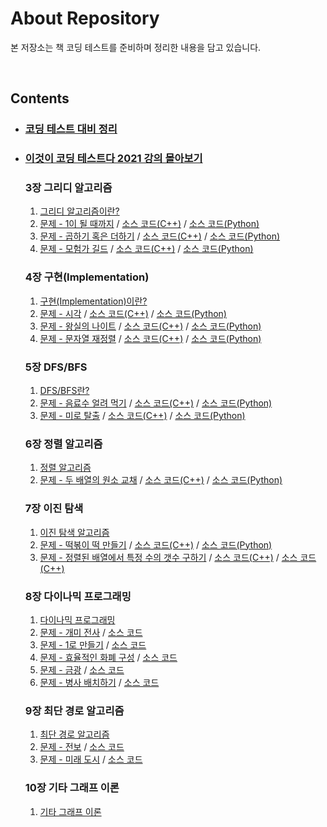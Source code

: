 # About Repository

본 저장소는 책 코딩 테스트를 준비하며 정리한 내용을 담고 있습니다.

<br/>

## Contents  

- ### [코딩 테스트 대비 정리](https://distinct-bulb-c95.notion.site/654d66e30cd7425b811ff08b3b36bf47)
- ### [이것이 코딩 테스트다 2021 강의 몰아보기](https://youtube.com/playlist?list=PLRx0vPvlEmdAghTr5mXQxGpHjWqSz0dgC)

    ### 3장 그리디 알고리즘

    1. [그리디 알고리즘이란?](https://distinct-bulb-c95.notion.site/3-afb606ff1f9a422ea33e4c36bb88bcbc)
    2. [문제 - 1이 될 때까지](https://distinct-bulb-c95.notion.site/1-01debe4722fe4e6a9ef407311395336d) / [소스 코드(C++)](/3-greedy/until_1.cpp) / [소스 코드(Python)](/3-greedy/until_1.py)
    3. [문제 - 곱하기 혹은 더하기](https://distinct-bulb-c95.notion.site/98fa27afe0844b8a91690d0975268183) / [소스 코드(C++)](/3-greedy/multiple_or_add.cpp) / [소스 코드(Python)](/3-greedy/multiple_or_add.py)
    4. [문제 - 모험가 길드](https://distinct-bulb-c95.notion.site/850bc603b79e4239b5b12a357c376072) / [소스 코드(C++)](/3-greedy/adventurer_guild.cpp) / [소스 코드(Python)](/3-greedy/adventurer_guild.py)

    ### 4장 구현(Implementation)

    1. [구현(Implementation)이란?](https://distinct-bulb-c95.notion.site/4-Implementation-957964c8dbe240738414eb93e94c4c90)
    2. [문제 - 시각](https://distinct-bulb-c95.notion.site/c6d29eb9ea034516999e4deea91a6b00) / [소스 코드(C++)](4-implementation/time.cpp) / [소스 코드(Python)](4-implementation/time.py)
    3. [문제 - 왕실의 나이트](https://distinct-bulb-c95.notion.site/3920ad456e844623b1b301f8dd01b359) / [소스 코드(C++)](4-implementation/knight.cpp) / [소스 코드(Python)](4-implementation/knight.py)
    4. [문제 - 문자열 재정렬](https://distinct-bulb-c95.notion.site/f25f5a1b30fe45efbb1e7adf04037843) / [소스 코드(C++)](4-implementation/string_sort.cpp) / [소스 코드(Python)](4-implementation/string_sort.py)

    ### 5장 DFS/BFS

    1. [DFS/BFS란?](https://distinct-bulb-c95.notion.site/5-DFS-BFS-bb058bbc5c3f49fbb72f2a5919f7d6be)
    2. [문제 - 음료수 얼려 먹기](https://distinct-bulb-c95.notion.site/1b0a7c70c79642189ed9a419dd313b94) / [소스 코드(C++)](5-dfs_bfs/ice_juice.cpp) / [소스 코드(Python)](5-dfs_bfs/ice_juice.py)
    3. [문제 - 미로 탈출](https://distinct-bulb-c95.notion.site/dde9fd024c6c41d89ec591aacd126dc0) / [소스 코드(C++)](5-dfs_bfs/maze.cpp) / [소스 코드(Python)](5-dfs_bfs/maze.py)

    ### 6장 정렬 알고리즘

    1. [정렬 알고리즘](https://distinct-bulb-c95.notion.site/6-52ee44cf18af461ebadaee90471a336e)
    2. [문제 - 두 배열의 원소 교채](https://distinct-bulb-c95.notion.site/7748ca7a1be24a69b6f869a249d21942) / [소스 코드(C++)](6-sort/replacement.cpp) / [소스 코드(Python)](6-sort/replacement.py)

    ### 7장 이진 탐색

    1. [이진 탐색 알고리즘](https://distinct-bulb-c95.notion.site/7-bb4049fbad8745dcab43686d4dde9d32)
    2. [문제 - 떡볶이 떡 만들기](https://distinct-bulb-c95.notion.site/940b7a3393b64588836a9e95afa41032) / [소스 코드(C++)](7-binary_search/slicing_cake.cpp) / [소스 코드(Python)](7-binary_search/slicing_cake.py)
    3. [문제 - 정렬된 배열에서 특정 수의 갯수 구하기](https://distinct-bulb-c95.notion.site/94fd77204f544291b11660d53bd9bcf1) / [소스 코드(C++)](7-binary_search/find_count.cpp) / [소스 코드(C++)](7-binary_search/find_count.py)

    ### 8장 다이나믹 프로그래밍

    1. [다이나믹 프로그래밍](https://distinct-bulb-c95.notion.site/8-9eaa8505ee344dea8a6d7452c76d8eef)
    2. [문제 - 개미 전사](https://distinct-bulb-c95.notion.site/f2a3057789f246d5bc240f5e10a429c0) / [소스 코드](8-dynamic_programming/ant_warrior.cpp)
    3. [문제 - 1로 만들기](https://distinct-bulb-c95.notion.site/1-81b43e00a98a4b6dad7e271c4a92758e) / [소스 코드](8-dynamic_programming/make_one.cpp)
    4. [문제 - 효율적인 화폐 구성](https://distinct-bulb-c95.notion.site/e7f3a84a976c49edad9c4da8b549e749) / [소스 코드](8-dynamic_programming/make_bill.cpp)
    5. [문제 - 금광](https://distinct-bulb-c95.notion.site/bbb1423243ad40aaa5e81caad240813f) / [소스 코드](8-dynamic_programming/get_gold.cpp)
    6. [문제 - 병사 배치하기](https://distinct-bulb-c95.notion.site/26bdb73a2b1742e7a7d79a66074679e8) / [소스 코드](8-dynamic_programming/put_soldier.cpp)

    ### 9장 최단 경로 알고리즘

    1. [최단 경로 알고리즘](https://distinct-bulb-c95.notion.site/9-b837a6da313d4558b2f8e10f8c9f1c1e)
    2. [문제 - 전보](https://distinct-bulb-c95.notion.site/9771258d2826427895b8127b9ac00aba) / [소스 코드](9-shortest_path_algorithm/telegram.cpp)
    3. [문제 - 미래 도시](https://distinct-bulb-c95.notion.site/91fa196c087347a18b8426418377649d) / [소스 코드](9-shortest_path_algorithm/future_city.cpp)

    ### 10장 기타 그래프 이론
    1. [기타 그래프 이론](https://distinct-bulb-c95.notion.site/10-3d580bfd5292408bb949511ac7a9ea8b)
